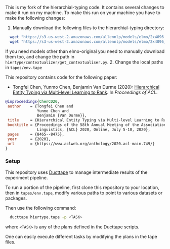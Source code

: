 This is my fork of the hierarchial-typing code. It contains several changes to make it run on my machine. To make this run on your machine you have to make the following changes:
1. Manually download the following files to the hierarchial-typing directory:

  ```bash
    wget "https://s3-us-west-2.amazonaws.com/allennlp/models/elmo/2x4096_512_2048cnn_2xhighway/elmo_2x4096_512_2048cnn_2xhighway_weights.hdf5"
    wget "https://s3-us-west-2.amazonaws.com/allennlp/models/elmo/2x4096_512_2048cnn_2xhighway/elmo_2x4096_512_2048cnn_2xhighway_options.json"
  ```
  If you need models other than elmo-original you need to manually download them too, and change the path in `hiertype/contextualizer/get_contextualiser.py`.
 2. Change the local paths in `tapes/env.tape`

This repository contains code for the following paper:
 - Tongfei Chen, Yunmo Chen, Benjamin Van Durme (2020): [Hierarchical Entity Typing via Multi-level Learning to Rank](https://www.aclweb.org/anthology/2020.acl-main.749/). In _Proceedings of ACL_.

 ```bibtex
@inproceedings{ChenCD20,
  author    = {Tongfei Chen and
               Yunmo Chen and
               Benjamin {Van Durme}},
  title     = {Hierarchical Entity Typing via Multi-level Learning to Rank},
  booktitle = {Proceedings of the 58th Annual Meeting of the Association for Computational
               Linguistics, {ACL} 2020, Online, July 5-10, 2020},
  pages     = {8465--8475},
  year      = {2020},
  url       = {https://www.aclweb.org/anthology/2020.acl-main.749/}
}
 ```

 ### Setup

This repository uses [Ducttape](https://github.com/jhclark/ducttape) to manage intermediate results 
of the experiment pipeline.

To run a portion of the pipeline, first clone this repository to your location, then in `tapes/env.tape`,
modify various paths to point to various datasets or packages.

Then use the following command:

  ```bash
    ducttape hiertype.tape -p <TASK>
  ```
  where `<TASK>` is any of the plans defined in the Ducttape scripts.

One can easily execute different tasks by modifying the plans in the tape files.
